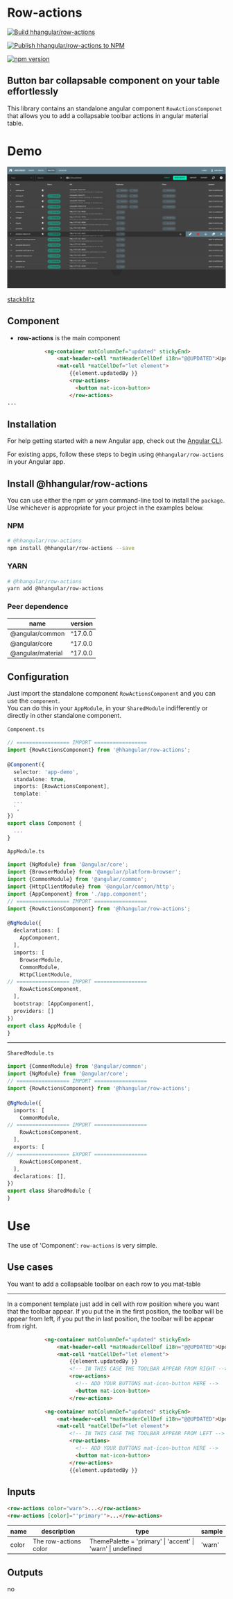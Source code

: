 # Row-actions

[![Build hhangular/row-actions](https://github.com/hhangular/row-actions/actions/workflows/main.yml/badge.svg)](https://github.com/hhangular/row-actions/actions/workflows/main.yml)

[![Publish hhangular/row-actions to NPM](https://github.com/hhangular/row-actions/actions/workflows/tag.yml/badge.svg)](https://github.com/hhangular/row-actions/actions/workflows/tag.yml)

[![npm version](https://badge.fury.io/js/@hhangular%2Frow-actions.svg)](https://badge.fury.io/js/@hhangular%2Frow-actions)

## Button bar collapsable component on your table effortlessly

This library contains an standalone angular component `RowActionsComponet` that allows you to add a collapsable toolbar actions in angular material table.   

# Demo

![](screenshot.png "Click on bellow for see in action")

[stackblitz](https://stackblitz.com/edit/hhangular-row-actions?file=src%2Fmain.ts)


## Component

 - **row-actions** is the main component

```html
            <ng-container matColumnDef="updated" stickyEnd>
                <mat-header-cell *matHeaderCellDef i18n="@@UPDATED">Updated</mat-header-cell>
                <mat-cell *matCellDef="let element">
                    {{element.updatedBy }}
                    <row-actions>
                      <button mat-icon-button>
                    </row-actions>
...
```

## Installation

For help getting started with a new Angular app, check out the [Angular CLI](https://cli.angular.io/).

For existing apps, follow these steps to begin using `@hhangular/row-actions` in your Angular app.

## Install @hhangular/row-actions

You can use either the npm or yarn command-line tool to install the `package`.    
Use whichever is appropriate for your project in the examples below.

### NPM

```bash
# @hhangular/row-actions
npm install @hhangular/row-actions --save 
```

### YARN

```bash
# @hhangular/row-actions
yarn add @hhangular/row-actions
```

### Peer dependence

| name | version |
|---|---|
| @angular/common | ^17.0.0 |
| @angular/core | ^17.0.0 |
| @angular/material | ^17.0.0 |


## Configuration

Just import the standalone component `RowActionsComponent` and you can use the `component`.   
You can do this in your `AppModule`, in your `SharedModule` indifferently or directly in other standalone component.

`Component.ts`
```typescript
// ================= IMPORT =================
import {RowActionsComponent} from '@hhangular/row-actions';

@Component({
  selector: 'app-demo',
  standalone: true,
  imports: [RowActionsComponent],
  template: `
  ...
  `,
})
export class Component {
  ...
}
```


`AppModule.ts`
```typescript
import {NgModule} from '@angular/core';
import {BrowserModule} from '@angular/platform-browser';
import {CommonModule} from '@angular/common';
import {HttpClientModule} from '@angular/common/http';
import {AppComponent} from './app.component';
// ================= IMPORT =================
import {RowActionsComponent} from '@hhangular/row-actions';

@NgModule({
  declarations: [
    AppComponent,
  ],
  imports: [
    BrowserModule,
    CommonModule,
    HttpClientModule,
// ================= IMPORT =================
    RowActionsComponent,
  ],
  bootstrap: [AppComponent],
  providers: []
})
export class AppModule {
}
```

--- 

`SharedModule.ts`
```typescript
import {CommonModule} from '@angular/common';
import {NgModule} from '@angular/core';
// ================= IMPORT =================
import {RowActionsComponent} from '@hhangular/row-actions';

@NgModule({
  imports: [
    CommonModule,
// ================= IMPORT =================
    RowActionsComponent,
  ],
  exports: [
// ================= EXPORT =================
    RowActionsComponent,
  ],
  declarations: [],
})
export class SharedModule {
}
```

# Use

The use of 'Component': `row-actions` is very simple.

## Use cases
You want to add a collapsable toolbar on each row to you mat-table

---

In a component template just add <row-actions> in cell with row position where you want that the toolbar appear.
If you put the <row-actions> in the first position, the toolbar will be appear from left, if you put the <row-actions> in last position,  the toolbar will be appear from right.


```html
            <ng-container matColumnDef="updated" stickyEnd>
                <mat-header-cell *matHeaderCellDef i18n="@@UPDATED">Updated</mat-header-cell>
                <mat-cell *matCellDef="let element">
                    {{element.updatedBy }}
                    <!-- IN THIS CASE THE TOOLBAR APPEAR FROM RIGHT -->
                    <row-actions>
                      <!-- ADD YOUR BUTTONS mat-icon-button HERE -->
                      <button mat-icon-button>
                    </row-actions>
```

```html
            <ng-container matColumnDef="updated" stickyEnd>
                <mat-header-cell *matHeaderCellDef i18n="@@UPDATED">Updated</mat-header-cell>
                <mat-cell *matCellDef="let element">
                    <!-- IN THIS CASE THE TOOLBAR APPEAR FROM LEFT -->
                    <row-actions>
                      <!-- ADD YOUR BUTTONS mat-icon-button HERE -->
                      <button mat-icon-button>
                    </row-actions>
                    {{element.updatedBy }}
```


## Inputs

```html
<row-actions color="warn">...</row-actions>
<row-actions [color]="'primary'">...</row-actions>
```

| name | description | type | sample |
|---|---|---|---|
| color | The row-actions color | ThemePalette = 'primary' \| 'accent' \| 'warn' \| undefined | 'warn' |


## Outputs

no
